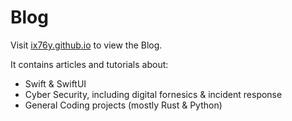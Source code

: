 # Blog

Visit [ix76y.github.io](https://ix76y.github.io/) to view the Blog. 

It contains articles and tutorials about:
 - Swift & SwiftUI
 - Cyber Security, including digital fornesics & incident response
 - General Coding projects (mostly Rust & Python)
